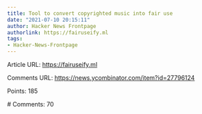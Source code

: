 ```yaml
---
title: Tool to convert copyrighted music into fair use
date: "2021-07-10 20:15:11"
author: Hacker News Frontpage
authorlink: https://fairuseify.ml
tags:
- Hacker-News-Frontpage
---
```


<p>Article URL: <a href="https://fairuseify.ml">https://fairuseify.ml</a></p>
<p>Comments URL: <a href="https://news.ycombinator.com/item?id=27796124">https://news.ycombinator.com/item?id=27796124</a></p>
<p>Points: 185</p>
<p># Comments: 70</p>
